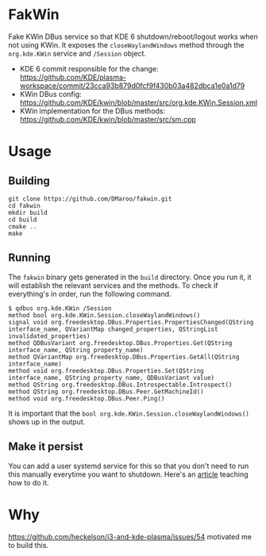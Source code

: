 # FakWin

Fake KWin DBus service so that KDE 6 shutdown/reboot/logout works when not using KWin. It exposes the `closeWaylandWindows` method through the `org.kde.KWin` service and `/Session` object.

 - KDE 6 commit responsible for the change: https://github.com/KDE/plasma-workspace/commit/23cca93b879d0fcf9f430b03a482dbca1e0a1d79
 - KWin DBus config: https://github.com/KDE/kwin/blob/master/src/org.kde.KWin.Session.xml
 - KWin implementation for the DBus methods: https://github.com/KDE/kwin/blob/master/src/sm.cpp

# Usage

## Building

```
git clone https://github.com/DMaroo/fakwin.git
cd fakwin
mkdir build
cd build
cmake ..
make
```

## Running

The `fakwin` binary gets generated in the `build` directory. Once you run it, it will establish the relevant services and the methods. To check if everything's in order, run the following command.

```
$ qdbus org.kde.KWin /Session
method bool org.kde.KWin.Session.closeWaylandWindows()
signal void org.freedesktop.DBus.Properties.PropertiesChanged(QString interface_name, QVariantMap changed_properties, QStringList invalidated_properties)
method QDBusVariant org.freedesktop.DBus.Properties.Get(QString interface_name, QString property_name)
method QVariantMap org.freedesktop.DBus.Properties.GetAll(QString interface_name)
method void org.freedesktop.DBus.Properties.Set(QString interface_name, QString property_name, QDBusVariant value)
method QString org.freedesktop.DBus.Introspectable.Introspect()
method QString org.freedesktop.DBus.Peer.GetMachineId()
method void org.freedesktop.DBus.Peer.Ping()
```

It is important that the `bool org.kde.KWin.Session.closeWaylandWindows()` shows up in the output.

## Make it persist

You can add a user systemd service for this so that you don't need to run this manually everytime you want to shutdown. Here's an [article](https://www.linode.com/docs/guides/start-service-at-boot/) teaching how to do it.

# Why

https://github.com/heckelson/i3-and-kde-plasma/issues/54 motivated me to build this.
